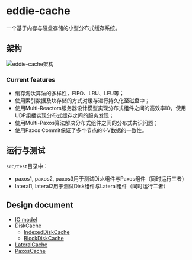 # eddie-cache
一个基于内存与磁盘存储的小型分布式缓存系统。

## 架构
![eddie-cache架构](https://tva1.sinaimg.cn/large/008eGmZEly1go90h0gu7yj30mo0hk759.jpg)

### Current features

- 缓存淘汰算法的多样性，FIFO、LRU、LFU等；
- 使用索引数据及块存储的方式对缓存进行持久化至磁盘中；
- 使用Multi-Reactors服务器设计模型实现分布式组件之间的高效率IO，使用UDP组播实现分布式缓存之间的服务发现；
- 使用Multi-Paxos算法解决分布式组件之间的分布式共识问题；
- 使用Paxos Commit保证了多个节点的K-V数据的一致性。

## 运行与测试
`src/test`目录中：
- paxos1, paxos2, paxos3用于测试Disk组件与Paxos组件（同时运行三者）
- lateral1, lateral2用于测试Disk组件与Lateral组件（同时运行二者）

## Design document
- [IO model](DesignDocument/eddie-cache与Redis-IO模型思考.md)
- DiskCache
    - [IndexedDiskCache](DesignDocument/AboutIndexedDiskCacheKit.md)
    - [BlockDiskCache](DesignDocument/AboutBlockDiskCacheKit.md)
- [LateralCache](DesignDocument/AboutLateralCacheKit.md)
- [PaxosCache](DesignDocument/AboutPaxosCacheKit.md)
